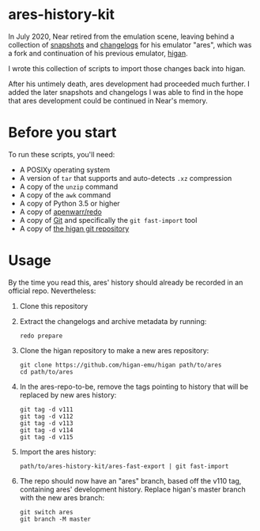 ares-history-kit
================

In July 2020,
Near retired from the emulation scene,
leaving behind a collection of [snapshots](./archives/)
and [changelogs](./changes/)
for his emulator "ares",
which was a fork and continuation of his previous emulator,
[higan](https://github.com/higan-emu/higan).

I wrote this collection of scripts
to import those changes back into higan.

After his untimely death,
ares development had proceeded much further.
I added the later snapshots and changelogs I was able to find
in the hope that ares development could be continued in Near's memory.

Before you start
================

To run these scripts, you'll need:

  - A POSIXy operating system
  - A version of `tar` that supports and auto-detects `.xz` compression
  - A copy of the `unzip` command
  - A copy of the `awk` command
  - A copy of Python 3.5 or higher
  - A copy of [apenwarr/redo](https://github.com/apenwarr/redo/)
  - A copy of [Git](https://git-scm.com/)
    and specifically the `git fast-import` tool
  - A copy of [the higan git repository](https://github.com/higan-emu/higan)

Usage
=====

By the time you read this,
ares' history should already be recorded in an official repo.
Nevertheless:

 1. Clone this repository
 2. Extract the changelogs and archive metadata by running:
 
        redo prepare

 3. Clone the higan repository to make a new ares repository:

        git clone https://github.com/higan-emu/higan path/to/ares
        cd path/to/ares

 4. In the ares-repo-to-be, remove the tags pointing to
    history that will be replaced by new ares history:

        git tag -d v111
        git tag -d v112
        git tag -d v113
        git tag -d v114
        git tag -d v115

 5. Import the ares history:
 
        path/to/ares-history-kit/ares-fast-export | git fast-import

 6. The repo should now have an "ares" branch,
    based off the v110 tag,
    containing ares' development history.
    Replace higan's master branch with the new ares branch:

        git switch ares
        git branch -M master
